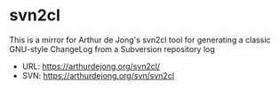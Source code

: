 # svn2cl

This is a mirror for Arthur de Jong's svn2cl tool for generating a classic GNU-style ChangeLog 
from a Subversion repository log

* URL: https://arthurdejong.org/svn2cl/
* SVN: https://arthurdejong.org/svn/svn2cl


